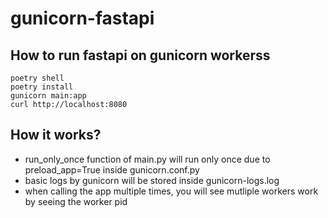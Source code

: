 # gunicorn-fastapi

## How to run fastapi on gunicorn workerss

```
poetry shell
poetry install
gunicorn main:app
curl http://localhost:8080
```

## How it works?

- run_only_once function of main.py will run only once due to preload_app=True inside gunicorn.conf.py
- basic logs by gunicorn will be stored inside gunicorn-logs.log
- when calling the app multiple times, you will see mutliple workers work by seeing the worker pid
